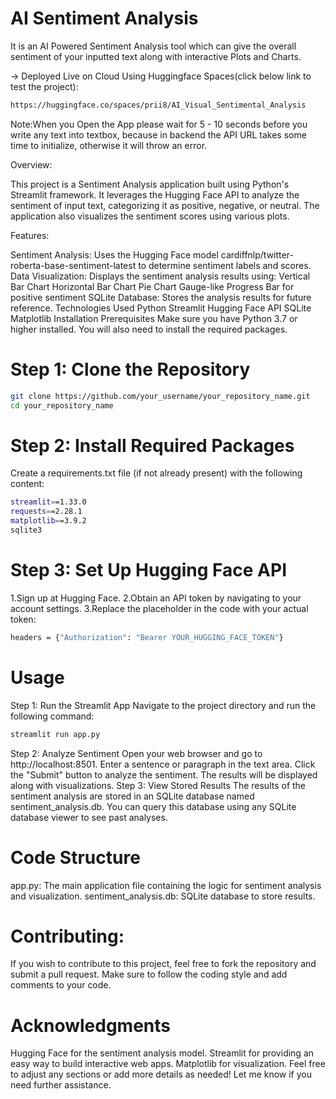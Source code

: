 # AI Sentiment Analysis
It is an AI Powered Sentiment Analysis tool which can give the overall sentiment of your inputted text along with interactive Plots and Charts.

-> Deployed Live on Cloud Using Huggingface Spaces(click below link to test the project):
```bash
https://huggingface.co/spaces/prii8/AI_Visual_Sentimental_Analysis
```
Note:When you Open the App please wait for 5 - 10 seconds before you write any text into textbox, because in backend the API URL takes some time to initialize,
otherwise it will throw an error.

Overview:

This project is a Sentiment Analysis application built using Python's Streamlit framework. It leverages the Hugging Face API to analyze the sentiment of input text, categorizing it as positive, negative, or neutral. The application also visualizes the sentiment scores using various plots.

Features:

Sentiment Analysis: Uses the Hugging Face model cardiffnlp/twitter-roberta-base-sentiment-latest to determine sentiment labels and scores.
Data Visualization: Displays the sentiment analysis results using:
Vertical Bar Chart
Horizontal Bar Chart
Pie Chart
Gauge-like Progress Bar for positive sentiment
SQLite Database: Stores the analysis results for future reference.
Technologies Used
Python
Streamlit
Hugging Face API
SQLite
Matplotlib
Installation
Prerequisites
Make sure you have Python 3.7 or higher installed. You will also need to install the required packages.

# Step 1: Clone the Repository
```bash
git clone https://github.com/your_username/your_repository_name.git
cd your_repository_name
```

# Step 2: Install Required Packages
Create a requirements.txt file (if not already present) with the following content:
```bash
streamlit==1.33.0
requests==2.28.1
matplotlib==3.9.2
sqlite3
```

# Step 3: Set Up Hugging Face API
1.Sign up at Hugging Face.
2.Obtain an API token by navigating to your account settings.
3.Replace the placeholder in the code with your actual token:

```bash
headers = {"Authorization": "Bearer YOUR_HUGGING_FACE_TOKEN"}
```
# Usage
Step 1: Run the Streamlit App
Navigate to the project directory and run the following command:
```bash
streamlit run app.py
```
Step 2: Analyze Sentiment
Open your web browser and go to http://localhost:8501.
Enter a sentence or paragraph in the text area.
Click the "Submit" button to analyze the sentiment.
The results will be displayed along with visualizations.
Step 3: View Stored Results
The results of the sentiment analysis are stored in an SQLite database named sentiment_analysis.db. You can query this database using any SQLite database viewer to see past analyses.

# Code Structure
app.py: The main application file containing the logic for sentiment analysis and visualization.
sentiment_analysis.db: SQLite database to store results.
# Contributing:
If you wish to contribute to this project, feel free to fork the repository and submit a pull request. Make sure to follow the coding style and add comments to your code.

# Acknowledgments
Hugging Face for the sentiment analysis model.
Streamlit for providing an easy way to build interactive web apps.
Matplotlib for visualization.
Feel free to adjust any sections or add more details as needed! Let me know if you need further assistance.
